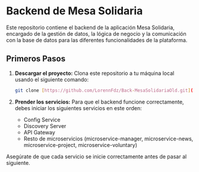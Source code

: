 # Backend de Mesa Solidaria

Este repositorio contiene el backend de la aplicación Mesa Solidaria, encargado de la gestión de datos,
la lógica de negocio y la comunicación con la base de datos para las diferentes funcionalidades de la plataforma.

## Primeros Pasos

1.  **Descargar el proyecto:** Clona este repositorio a tu máquina local usando el siguiente comando:
    ```bash
    git clone [https://github.com/LorennFdz/Back-MesaSolidariaOld.git](https://github.com/LorennFdz/Back-MesaSolidariaOld.git)
    ```

2.  **Prender los servicios:** Para que el backend funcione correctamente, debes iniciar los siguientes servicios en este orden:
    * Config Service
    * Discovery Server
    * API Gateway
    * Resto de microservicios (microservice-manager, microservice-news, microservice-project, microservice-voluntary)

Asegúrate de que cada servicio se inicie correctamente antes de pasar al siguiente.